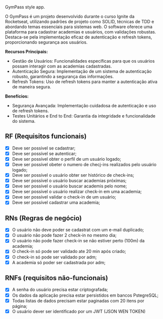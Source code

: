 GymPass style app.

O GymPass é um projeto desenvolvido durante o curso Ignite da Rocketseat, utilizando padrões de projeto como SOLID, técnicas de TDD e abordando temas essenciais para sistemas web. O software oferece uma plataforma para cadastrar academias e usuários, com validações robustas. Destaca-se pela implementação eficaz de autenticação e refresh tokens, proporcionando segurança aos usuários.

**Recursos Principais:**
- Gestão de Usuários: Funcionalidades específicas para que os usuários possam interagir com as academias cadastradas.
- Autenticação Segura: Implementação de um sistema de autenticação robusto, garantindo a segurança das informações.
- Refresh Tokens: Uso de refresh tokens para manter a autenticação ativa de maneira segura.

**Benefícios:**
- Segurança Avançada: Implementação cuidadosa de autenticação e uso de refresh tokens.
- Testes Unitários e End to End: Garantia da integridade e funcionalidade do sistema.

## RF (Requisitos funcionais)

- [x] Deve ser possivel se cadastrar;
- [x] Deve ser possível se autenticar;
- [x] Deve ser possível obter o perfil de um usuário logado;
- [x] Deve ser possível obeter o numero de checj-ins realizados pelo usuário logado;
- [x] Deve ser possível o usuário obter ser histórico de check-ins;
- [x] Deve ser possível o usuário buscar academias próximas;
- [x] Deve ser possível o usuário buscar academis pelo nome;
- [x] Deve ser possível o usuário realizar check-in em uma academia;
- [x] Deve ser possível validar o check-in de um usuário;
- [x] Deve ser possível cadastrar uma academia;

## RNs (Regras de negócio)

- [x] O usuário não deve poder se cadastrat com um e-mail duplicado;
- [x] O usuário não pode fazer 2 check-in no mesmo dia;
- [x] O usuário não pode fazer check-in se não estiver perto (100m) da academia;
- [x] O check-in só pode ser validado ate 20 min após criado;
- [x] O check-in só pode ser validado por adm;
- [x] A academia só poder ser cadastrada por adm;

## RNFs (requisitos não-funcionais)

- [x] A senha do usuário precisa estar criptografada;
- [x] Os dados da aplicação precisa estar persistidos em bancos PstegreSQL;
- [x] Todas listas de dados precisam estar paginadas com 20 itens por página;
- [x] O usuário dever ser identificado por um JWT (JSON WEN TOKEN)